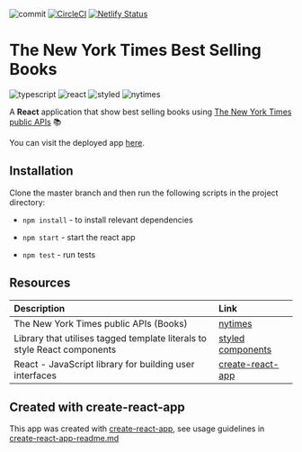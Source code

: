 ![commit](https://img.shields.io/github/last-commit/thecoder93/nyt-times-books?color=cyan)
[![CircleCI](https://circleci.com/gh/thecoder93/nyt-times-books/tree/master.svg?style=svg)](https://circleci.com/gh/thecoder93/nyt-times-books/tree/master)
[![Netlify Status](https://api.netlify.com/api/v1/badges/66678c96-2f19-49b1-998f-7ae736be5619/deploy-status)](https://app.netlify.com/sites/nyt-times-books/deploys)

# The New York Times Best Selling Books
![typescript](https://img.shields.io/badge/-TypeScript-007ACC?style=flat-square&logo=typescript&logoColor=white)
![react](https://img.shields.io/badge/-React-45b8d8?style=flat-square&logo=react&logoColor=white)
![styled](https://img.shields.io/badge/-Styled_Components-db7092?style=flat-square&logo=styled-components&logoColor=white)
![nytimes](https://img.shields.io/badge/-New_York_Times-000000?style=flat-square&logo=new-york-times&logoColor=white)


A **React** application that show best selling books using [The New York Times public APIs](https://developer.nytimes.com/) 📚

You can visit the deployed app [here](https://nyt-times-books.netlify.app/).
## Installation

Clone the master branch and then run the following scripts in the project directory:

- `npm install` - to install relevant dependencies

- `npm start` - start the react app

- `npm test` - run tests

## Resources

| Description                                                        | Link                                                                      |
| :----------------------------------------------------------------- | :------------------------------------------------------------------------ |
| The New York Times public APIs (Books) | [nytimes](https://developer.nytimes.com/docs/books-product/1/overview) |
| Library that utilises tagged template literals to style React components | [styled components](https://styled-components.com/)|
| React - JavaScript library for building user interfaces            | [create-react-app](https://github.com/facebook/create-react-app)|

## Created with create-react-app

This app was created with [create-react-app](https://github.com/facebook/create-react-app), see usage guidelines in [create-react-app-readme.md](create-react-app-readme.md)